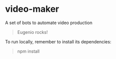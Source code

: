# video-maker
A set of bots to automate video production

> Eugenio rocks!

To run locally, remember to install its dependencies:

> npm install
